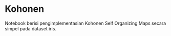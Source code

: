 # Kohonen

Notebook berisi pengimplementasian Kohonen Self Organizing Maps secara simpel pada dataset iris.
